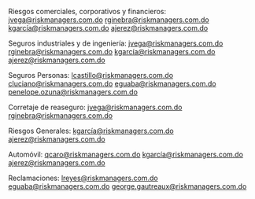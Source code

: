 Riesgos comerciales, corporativos y financieros:
jvega@riskmanagers.com.do
rginebra@riskmanagers.com.do
kgarcía@riskmanagers.com.do
ajerez@riskmanagers.com.do


Seguros industriales y de ingeniería:
jvega@riskmanagers.com.do
rginebra@riskmanagers.com.do
kgarcía@riskmanagers.com.do
ajerez@riskmanagers.com.do


Seguros Personas:
lcastillo@riskmanagers.com.do
cluciano@riskmanagers.com.do
eguaba@riskmanagers.com.do
penelope.ozuna@riskmanagers.com.do


Corretaje de reaseguro:
jvega@riskmanagers.com.do
rginebra@riskmanagers.com.do



Riesgos Generales:
kgarcía@riskmanagers.com.do
ajerez@riskmanagers.com.do


Automóvil:
qcaro@riskmanagers.com.do
kgarcía@riskmanagers.com.do
ajerez@riskmanagers.com.do

Reclamaciones:
lreyes@riskmanagers.com.do
eguaba@riskmanagers.com.do
george.gautreaux@riskmanagers.com.do